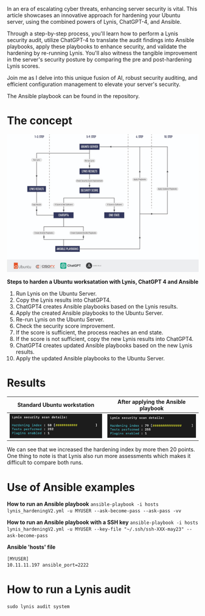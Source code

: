 
In an era of escalating cyber threats, enhancing server security is vital. This article showcases an innovative approach for hardening your Ubuntu server, using the combined powers of Lynis, ChatGPT-4, and Ansible.

Through a step-by-step process, you'll learn how to perform a Lynis security audit, utilize ChatGPT-4 to translate the audit findings into Ansible playbooks, apply these playbooks to enhance security, and validate the hardening by re-running Lynis. You'll also witness the tangible improvement in the server's security posture by comparing the pre and post-hardening Lynis scores.

Join me as I delve into this unique fusion of AI, robust security auditing, and efficient configuration management to elevate your server's security.

The Ansible playbook can be found in the repository.

# The concept 


![Used stripe](./pics/lynis_ChatGPT4_ubuntu_improvedDrawing.jpeg) 


**Steps to harden a Ubuntu worksatation with Lynis, ChatGPT 4 and Ansible**

1. Run Lynis on the Ubuntu Server.
2. Copy the Lynis results into ChatGPT4.
3. ChatGPT4 creates Ansible playbooks based on the Lynis results.
4. Apply the created Ansible playbooks to the Ubuntu Server.
5. Re-run Lynis on the Ubuntu Server.
6. Check the security score improvement.
7. If the score is sufficient, the process reaches an end state.
8. If the score is not sufficient, copy the new Lynis results into ChatGPT4.
9. ChatGPT4 creates updated Ansible playbooks based on the new Lynis results.
10. Apply the updated Ansible playbooks to the Ubuntu Server.

# Results

Standard Ubuntu workstation |  After applying the Ansible playbook
:-------------------------:|:-------------------------:
![Unused stripe](./pics/ubuntu_2204_lynis_initial_assessment_score58.png)   | ![Used stripe](./pics/ubuntu_2204_lynis_initial_assessment_score79.png) 

We can see that we increased the hardening index by more then 20 points. One thing to note is that Lynis also run more assessments which makes it difficult to compare both runs. 

# Use of Ansible examples

**How to run an Ansible playbook**
`ansible-playbook -i hosts lynis_hardeningV2.yml -u MYUSER --ask-become-pass --ask-pass -vv`


**How to run an Ansible playbook with a SSH key**
`ansible-playbook -i hosts lynis_hardeningV2.yml -u MYUSER --key-file "~/.ssh/ssh-XXX-may23" --ask-become-pass`

**Ansible 'hosts' file**

```
[MYUSER]
10.11.11.197 ansible_port=2222
```

# How to run a Lynis audit
`sudo lynis audit system`